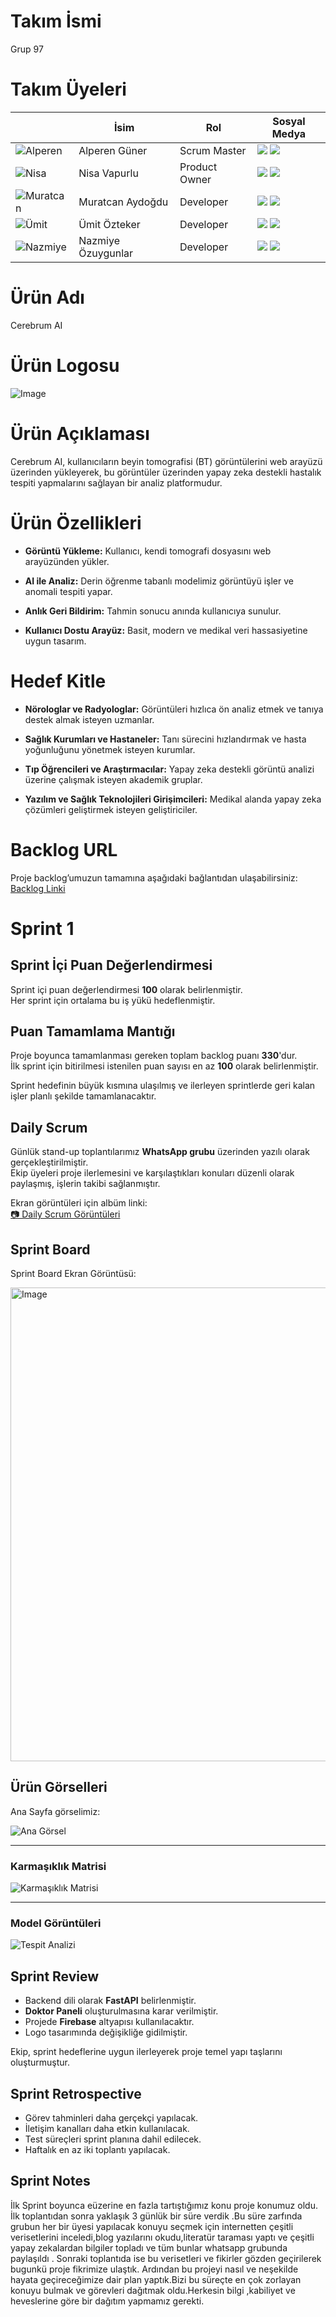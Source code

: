 # Takım İsmi  
Grup 97

# Takım Üyeleri

|  | İsim | Rol | Sosyal Medya |
|----------|------|-----|--------------|
| ![Alperen](https://github.com/user-attachments/assets/9a1ec457-38fd-4a3e-97cf-aeefb929cfa8) | Alperen Güner | Scrum Master | [<img src="https://cdn-icons-png.flaticon.com/24/174/174857.png"/>](https://linkedin.com/in/alperen-guner35) [<img src="https://cdn-icons-png.flaticon.com/24/25/25231.png"/>](https://github.com/SAPHRTR) |
| ![Nisa](https://github.com/user-attachments/assets/249b4dcd-0f88-4cea-a1aa-47e88d17fe45) | Nisa Vapurlu | Product Owner | [<img src="https://cdn-icons-png.flaticon.com/24/174/174857.png"/>](https://www.linkedin.com/in/nisa-vapurlu-61a868223/) [<img src="https://cdn-icons-png.flaticon.com/24/25/25231.png"/>](https://github.com/NisaVapurlu) |
| ![Muratcan](https://github.com/user-attachments/assets/d0791984-6edb-4936-95f7-b608c37762cd) | Muratcan Aydoğdu | Developer | [<img src="https://cdn-icons-png.flaticon.com/24/174/174857.png"/>](https://linkedin.com/in/muratcan-aydoğdu) [<img src="https://cdn-icons-png.flaticon.com/24/25/25231.png"/>](https://github.com/muratcanaydogdu21) |
| ![Ümit](https://github.com/user-attachments/assets/ac918c03-f08d-4eb5-9430-10f182221c7c) | Ümit Özteker | Developer | [<img src="https://cdn-icons-png.flaticon.com/24/174/174857.png"/>](https://www.linkedin.com/in/%C3%BCmit-%C3%B6zteker/) [<img src="https://cdn-icons-png.flaticon.com/24/25/25231.png"/>](https://github.com/UmitOzteker) |
| ![Nazmiye](https://github.com/user-attachments/assets/e89599c3-4085-4208-b2bf-9ddf061dc4d1) | Nazmiye Özuygunlar | Developer | [<img src="https://cdn-icons-png.flaticon.com/24/174/174857.png"/>](https://www.linkedin.com/in/nazmiyeozuygunlar) [<img src="https://cdn-icons-png.flaticon.com/24/25/25231.png"/>](https://github.com/nazmiyeozuygunlar) |



# Ürün Adı 
Cerebrum AI

# Ürün Logosu
![Image](https://github.com/user-attachments/assets/bb4d0e5c-832c-436a-a1fc-c36f718dc4bd)

# Ürün Açıklaması
Cerebrum AI, kullanıcıların beyin tomografisi (BT) görüntülerini web arayüzü üzerinden yükleyerek, bu görüntüler üzerinden yapay zeka destekli hastalık tespiti yapmalarını sağlayan bir analiz platformudur.

# Ürün Özellikleri

- **Görüntü Yükleme:** Kullanıcı, kendi tomografi dosyasını web arayüzünden yükler.

- **AI ile Analiz:** Derin öğrenme tabanlı modelimiz görüntüyü işler ve anomali tespiti yapar.

- **Anlık Geri Bildirim:** Tahmin sonucu anında kullanıcıya sunulur.

- **Kullanıcı Dostu Arayüz:** Basit, modern ve medikal veri hassasiyetine uygun tasarım.

# Hedef Kitle

- **Nörologlar ve Radyologlar:** Görüntüleri hızlıca ön analiz etmek ve tanıya destek almak isteyen uzmanlar.

- **Sağlık Kurumları ve Hastaneler:** Tanı sürecini hızlandırmak ve hasta yoğunluğunu yönetmek isteyen kurumlar.

- **Tıp Öğrencileri ve Araştırmacılar:** Yapay zeka destekli görüntü analizi üzerine çalışmak isteyen akademik gruplar.

- **Yazılım ve Sağlık Teknolojileri Girişimcileri:** Medikal alanda yapay zeka çözümleri geliştirmek isteyen geliştiriciler.

# Backlog URL

Proje backlog’umuzun tamamına aşağıdaki bağlantıdan ulaşabilirsiniz:  
[Backlog Linki](https://trello.com/b/E7RErUz3/genai)
 

# Sprint 1

## Sprint İçi Puan Değerlendirmesi

Sprint içi puan değerlendirmesi **100** olarak belirlenmiştir.  
Her sprint için ortalama bu iş yükü hedeflenmiştir.

## Puan Tamamlama Mantığı

Proje boyunca tamamlanması gereken toplam backlog puanı **330**'dur.  
İlk sprint için bitirilmesi istenilen puan sayısı en az **100** olarak belirlenmiştir.  

Sprint hedefinin büyük kısmına ulaşılmış ve ilerleyen sprintlerde geri kalan işler planlı şekilde tamamlanacaktır.

## Daily Scrum

Günlük stand-up toplantılarımız **WhatsApp grubu** üzerinden yazılı olarak gerçekleştirilmiştir.  
Ekip üyeleri proje ilerlemesini ve karşılaştıkları konuları düzenli olarak paylaşmış, işlerin takibi sağlanmıştır.

Ekran görüntüleri için albüm linki:  
[📷 Daily Scrum Görüntüleri](https://imgur.com/a/grup-97-daily-scrum-G63vXZn)

## Sprint Board

Sprint Board Ekran Görüntüsü:

<img width="805" height="758" alt="Image" src="https://github.com/user-attachments/assets/41c3407d-3481-4675-a86f-ad63f84c9d80" />

## Ürün Görselleri

Ana Sayfa görselimiz:

![Ana Görsel](https://github.com/user-attachments/assets/b409dade-f89d-4bf2-9efe-8ef51712c13f)

---

### Karmaşıklık Matrisi

![Karmaşıklık Matrisi](https://github.com/user-attachments/assets/ebabfe4c-73cc-4387-8b2d-0cbdd7ea4466)

---

### Model Görüntüleri

![Tespit Analizi](https://github.com/user-attachments/assets/30a92e33-f1fc-4a87-b7cc-5ad5d10a50ec)

## Sprint Review

- Backend dili olarak **FastAPI** belirlenmiştir.  
- **Doktor Paneli** oluşturulmasına karar verilmiştir.  
- Projede **Firebase** altyapısı kullanılacaktır.  
- Logo tasarımında değişikliğe gidilmiştir.  

Ekip, sprint hedeflerine uygun ilerleyerek proje temel yapı taşlarını oluşturmuştur.

## Sprint Retrospective

- Görev tahminleri daha gerçekçi yapılacak.  
- İletişim kanalları daha etkin kullanılacak.  
- Test süreçleri sprint planına dahil edilecek.
- Haftalık en az iki toplantı yapılacak.

## Sprint Notes
İlk Sprint boyunca eüzerine en fazla tartıştığımız konu proje konumuz oldu. İlk toplantıdan sonra yaklaşık 3 günlük bir süre verdik .Bu süre zarfında grubun her bir üyesi yapılacak konuyu seçmek için internetten çeşitli verisetlerini inceledi,blog yazılarını okudu,literatür taraması yaptı ve çeşitli yapay zekalardan bilgiler topladı ve tüm bunlar whatsapp grubunda paylaşıldı . Sonraki toplantıda ise bu verisetleri ve fikirler gözden geçirilerek bugunkü proje fikrimize ulaştık. Ardından bu projeyi nasıl ve neşekilde hayata geçireceğimize dair plan yaptık.Bizi bu süreçte en çok zorlayan konuyu bulmak ve görevleri dağıtmak oldu.Herkesin bilgi ,kabiliyet ve heveslerine göre bir dağıtım yapmamız gerekti.











